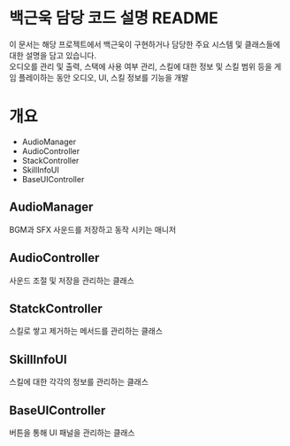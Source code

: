 # 백근욱 담당 코드 설명 README

이 문서는 해당 프로젝트에서 백근욱이 구현하거나 담당한 주요 시스템 및 클래스들에 대한 설명을 담고 있습니다.  
오디오를 관리 및 출력, 스택에 사용 여부 관리, 스킬에 대한 정보 및 스킬 범위 등을 게임 플레이하는 동안 오디오, UI, 스킬 정보를 기능을 개발

# 개요
- AudioManager
- AudioController
- StackController
- SkillInfoUI
- BaseUIController

## AudioManager
 BGM과 SFX 사운드를 저장하고 동작 시키는 매니저
 
## AudioController
 사운드 조절 및 저장을 관리하는 클래스
 
## StatckController
 스킬로 쌓고 제거하는 메서드를 관리하는 클래스
 
## SkillInfoUI
 스킬에 대한 각각의 정보를 관리하는 클래스

## BaseUIController
 버튼을 통해 UI 패널을 관리하는 클래스
